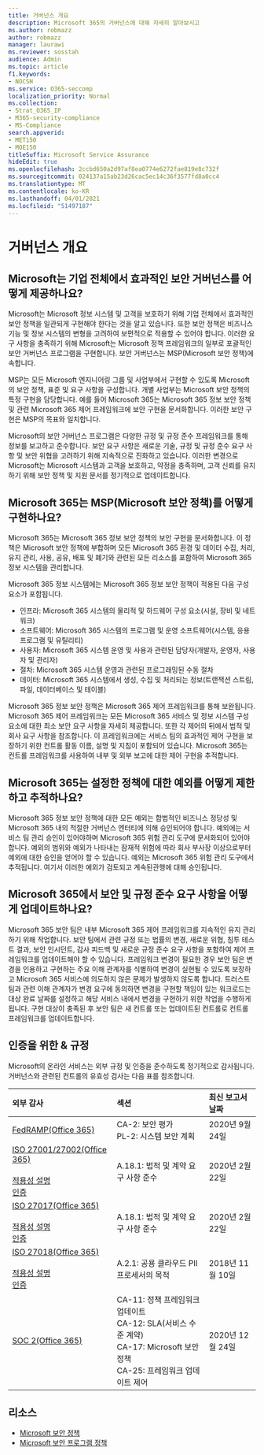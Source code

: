 ```yaml
---
title: 거버넌스 개요
description: Microsoft 365의 거버넌스에 대해 자세히 알아보시고
ms.author: robmazz
author: robmazz
manager: laurawi
ms.reviewer: sosstah
audience: Admin
ms.topic: article
f1.keywords:
- NOCSH
ms.service: O365-seccomp
localization_priority: Normal
ms.collection:
- Strat_O365_IP
- M365-security-compliance
- MS-Compliance
search.appverid:
- MET150
- MOE150
titleSuffix: Microsoft Service Assurance
hideEdit: true
ms.openlocfilehash: 2ccbd650a2d97af8ea0774e6272fae819e8c732f
ms.sourcegitcommit: 024137a15ab23d26cac5ec14c36f3577fd8a0cc4
ms.translationtype: MT
ms.contentlocale: ko-KR
ms.lasthandoff: 04/01/2021
ms.locfileid: "51497187"
---
```

# <a name="governance-overview"></a>거버넌스 개요

## <a name="how-does-microsoft-provide-effective-security-governance-across-the-enterprise"></a>Microsoft는 기업 전체에서 효과적인 보안 거버넌스를 어떻게 제공하나요?

Microsoft는 Microsoft 정보 시스템 및 고객을 보호하기 위해 기업 전체에서 효과적인 보안 정책을 일관되게 구현해야 한다는 것을 알고 있습니다. 또한 보안 정책은 비즈니스 기능 및 정보 시스템의 변형을 고려하여 보편적으로 적용할 수 있어야 합니다. 이러한 요구 사항을 충족하기 위해 Microsoft는 Microsoft 정책 프레임워크의 일부로 포괄적인 보안 거버넌스 프로그램을 구현합니다. 보안 거버넌스는 MSP(Microsoft 보안 정책)에 속합니다.

MSP는 모든 Microsoft 엔지니어링 그룹 및 사업부에서 구현할 수 있도록 Microsoft의 보안 정책, 표준 및 요구 사항을 구성합니다. 개별 사업부는 Microsoft 보안 정책의 특정 구현을 담당합니다. 예를 들어 Microsoft 365는 Microsoft 365 정보 보안 정책 및 관련 Microsoft 365 제어 프레임워크에 보안 구현을 문서화합니다. 이러한 보안 구현은 MSP의 목표와 일치합니다.

Microsoft의 보안 거버넌스 프로그램은 다양한 규정 및 규정 준수 프레임워크를 통해 정보를 보고하고 준수합니다. 보안 요구 사항은 새로운 기술, 규정 및 규정 준수 요구 사항 및 보안 위협을 고려하기 위해 지속적으로 진화하고 있습니다. 이러한 변경으로 Microsoft는 Microsoft 시스템과 고객을 보호하고, 약정을 충족하며, 고객 신뢰를 유지하기 위해 보안 정책 및 지원 문서를 정기적으로 업데이트합니다.

## <a name="how-does-microsoft-365-implement-the-microsoft-security-policy-msp"></a>Microsoft 365는 MSP(Microsoft 보안 정책)를 어떻게 구현하나요?

Microsoft 365는 Microsoft 365 정보 보안 정책의 보안 구현을 문서화합니다. 이 정책은 Microsoft 보안 정책에 부합하며 모든 Microsoft 365 환경 및 데이터 수집, 처리, 유지 관리, 사용, 공유, 배포 및 폐기와 관련된 모든 리소스를 포함하여 Microsoft 365 정보 시스템을 관리합니다.

Microsoft 365 정보 시스템에는 Microsoft 365 정보 보안 정책이 적용된 다음 구성 요소가 포함됩니다.

- 인프라: Microsoft 365 시스템의 물리적 및 하드웨어 구성 요소(시설, 장비 및 네트워크)
- 소프트웨어: Microsoft 365 시스템의 프로그램 및 운영 소프트웨어(시스템, 응용 프로그램 및 유틸리티)
- 사용자: Microsoft 365 시스템 운영 및 사용과 관련된 담당자(개발자, 운영자, 사용자 및 관리자)
- 절차: Microsoft 365 시스템 운영과 관련된 프로그래밍된 수동 절차
- 데이터: Microsoft 365 시스템에서 생성, 수집 및 처리되는 정보(트랜잭션 스트림, 파일, 데이터베이스 및 테이블)

Microsoft 365 정보 보안 정책은 Microsoft 365 제어 프레임워크를 통해 보완됩니다. Microsoft 365 제어 프레임워크는 모든 Microsoft 365 서비스 및 정보 시스템 구성 요소에 대한 최소 보안 요구 사항을 자세히 제공합니다. 또한 각 제어의 뒤에서 법적 및 회사 요구 사항을 참조합니다. 이 프레임워크에는 서비스 팀의 효과적인 제어 구현을 보장하기 위한 컨트롤 활동 이름, 설명 및 지침이 포함되어 있습니다. Microsoft 365는 컨트롤 프레임워크를 사용하여 내부 및 외부 보고에 대한 제어 구현을 추적합니다.

## <a name="how-does-microsoft-365-limit-and-track-exceptions-to-established-policies"></a>Microsoft 365는 설정한 정책에 대한 예외를 어떻게 제한하고 추적하나요?

Microsoft 365 정보 보안 정책에 대한 모든 예외는 합법적인 비즈니스 정당성 및 Microsoft 365 내의 적절한 거버넌스 엔터티에 의해 승인되어야 합니다. 예외에는 서비스 팀 관리 승인이 있어야하며 Microsoft 365 위험 관리 도구에 문서화되어 있어야 합니다. 예외의 범위와 예외가 나타내는 잠재적 위험에 따라 회사 부사장 이상으로부터 예외에 대한 승인을 얻어야 할 수 있습니다. 예외는 Microsoft 365 위험 관리 도구에서 추적됩니다. 여기서 이러한 예외가 검토되고 계속된관행에 대해 승인됩니다.

## <a name="how-does-microsoft-365-keep-security-and-compliance-requirements-updated"></a>Microsoft 365에서 보안 및 규정 준수 요구 사항을 어떻게 업데이트하나요?

Microsoft 365 보안 팀은 내부 Microsoft 365 제어 프레임워크를 지속적인 유지 관리하기 위해 작업합니다. 보안 팀에서 관련 규정 또는 법률의 변경, 새로운 위협, 침투 테스트 결과, 보안 인시던트, 감사 피드백 및 새로운 규정 준수 요구 사항을 포함하여 제어 프레임워크를 업데이트해야 할 수 있습니다. 프레임워크 변경이 필요한 경우 보안 팀은 변경을 인용하고 구현하는 주요 이해 관계자를 식별하여 변경이 실현될 수 있도록 보장하고 Microsoft 365 서비스에 의도하지 않은 문제가 발생하지 않도록 합니다. 트러스트 팀과 관련 이해 관계자가 변경 요구에 동의하면 변경을 구현할 책임이 있는 워크로드는 대상 완료 날짜를 설정하고 해당 서비스 내에서 변경을 구현하기 위한 작업을 수행하게 됩니다. 구현 대상이 충족된 후 보안 팀은 새 컨트롤 또는 업데이트된 컨트롤로 컨트롤 프레임워크를 업데이트합니다.

## <a name="related-external-regulations--certifications"></a>인증을 위한 & 규정

Microsoft의 온라인 서비스는 외부 규정 및 인증을 준수하도록 정기적으로 감사됩니다. 거버넌스와 관련된 컨트롤의 유효성 검사는 다음 표를 참조합니다.

| **외부 감사** | **섹션** | **최신 보고서 날짜** |
|:--------------------|:------------|:-----------------------|
| [FedRAMP(Office 365)](https://compliance.microsoft.com/compliancemanager) | CA-2: 보안 평가 <br> PL-2: 시스템 보안 계획 | 2020년 9월 24일 |
| [ISO 27001/27002(Office 365)](https://servicetrust.microsoft.com/ViewPage/MSComplianceGuideV3?command=Download&downloadType=Document&downloadId=d7864d4f-e053-4cc4-a964-fa526d07c3be&tab=7027ead0-3d6b-11e9-b9e1-290b1eb4cdeb&docTab=7027ead0-3d6b-11e9-b9e1-290b1eb4cdeb_ISO_Reports) <br><br> [적용성 설명](https://servicetrust.microsoft.com/ViewPage/MSComplianceGuide?command=Download&downloadType=Document&downloadId=8ee1e46b-2ada-4e7b-bb7d-4c55a8cb6fcd&docTab=4ce99610-c9c0-11e7-8c2c-f908a777fa4d_ISO_Reports) <br> [인증](https://servicetrust.microsoft.com/ViewPage/MSComplianceGuideV3?command=Download&downloadType=Document&downloadId=1e84a14a-2468-45ac-9412-5e53250d57ec&tab=7027ead0-3d6b-11e9-b9e1-290b1eb4cdeb&docTab=7027ead0-3d6b-11e9-b9e1-290b1eb4cdeb_ISO_Reports) | A.18.1: 법적 및 계약 요구 사항 준수 | 2020년 2월 22일 |
| [ISO 27017(Office 365)](https://servicetrust.microsoft.com/ViewPage/MSComplianceGuideV3?command=Download&downloadType=Document&downloadId=d7864d4f-e053-4cc4-a964-fa526d07c3be&tab=7027ead0-3d6b-11e9-b9e1-290b1eb4cdeb&docTab=7027ead0-3d6b-11e9-b9e1-290b1eb4cdeb_ISO_Reports) <br><br> [적용성 설명](https://servicetrust.microsoft.com/ViewPage/MSComplianceGuide?command=Download&downloadType=Document&downloadId=8ee1e46b-2ada-4e7b-bb7d-4c55a8cb6fcd&docTab=4ce99610-c9c0-11e7-8c2c-f908a777fa4d_ISO_Reports) <br> [인증](https://servicetrust.microsoft.com/ViewPage/MSComplianceGuideV3?command=Download&downloadType=Document&downloadId=70de0999-5451-43a3-9ef4-761e8fbfb1a3&tab=7027ead0-3d6b-11e9-b9e1-290b1eb4cdeb&docTab=7027ead0-3d6b-11e9-b9e1-290b1eb4cdeb_ISO_Reports) | A.18.1: 법적 및 계약 요구 사항 준수 | 2020년 2월 22일 |
| [ISO 27018(Office 365)](https://servicetrust.microsoft.com/ViewPage/MSComplianceGuideV3?command=Download&downloadType=Document&downloadId=d7864d4f-e053-4cc4-a964-fa526d07c3be&tab=7027ead0-3d6b-11e9-b9e1-290b1eb4cdeb&docTab=7027ead0-3d6b-11e9-b9e1-290b1eb4cdeb_ISO_Reports) <br><br> [적용성 설명](https://servicetrust.microsoft.com/ViewPage/MSComplianceGuide?command=Download&downloadType=Document&downloadId=8ee1e46b-2ada-4e7b-bb7d-4c55a8cb6fcd&docTab=4ce99610-c9c0-11e7-8c2c-f908a777fa4d_ISO_Reports) <br> [인증](https://servicetrust.microsoft.com/ViewPage/MSComplianceGuideV3?command=Download&downloadType=Document&downloadId=43e89534-f48d-42ea-a7a7-3523ff516036&tab=7027ead0-3d6b-11e9-b9e1-290b1eb4cdeb&docTab=7027ead0-3d6b-11e9-b9e1-290b1eb4cdeb_ISO_Reports) | A.2.1: 공용 클라우드 PII 프로세서의 목적 | 2018년 11월 10일 |
| [SOC 2(Office 365)](https://servicetrust.microsoft.com/ViewPage/MSComplianceGuideV3?command=Download&downloadType=Document&downloadId=a73c1738-7892-42b7-acd3-87b6371c53f6&tab=7027ead0-3d6b-11e9-b9e1-290b1eb4cdeb&docTab=7027ead0-3d6b-11e9-b9e1-290b1eb4cdeb_SOC_%2F_SSAE_16_Reports) | CA-11: 정책 프레임워크 업데이트 <br> CA-12: SLA(서비스 수준 계약) <br> CA-17: Microsoft 보안 정책 <br> CA-25: 프레임워크 업데이트 제어 | 2020년 12월 24일 |

## <a name="resources"></a>리소스

- [Microsoft 보안 정책](https://servicetrust.microsoft.com/ViewPage/TrustDocumentsV3?command=Download&downloadType=Document&downloadId=bc35aefb-ec41-4a0e-bfc7-10aa5169ca88&tab=7f51cb60-3d6c-11e9-b2af-7bb9f5d2d913&docTab=7f51cb60-3d6c-11e9-b2af-7bb9f5d2d913_FAQ_and_White_Papers)
- [Microsoft 보안 프로그램 정책](https://servicetrust.microsoft.com/ViewPage/TrustDocumentsV3?command=Download&downloadType=Document&downloadId=4b010ac5-2861-4d20-b8ff-db77875b43a9&tab=7f51cb60-3d6c-11e9-b2af-7bb9f5d2d913&docTab=7f51cb60-3d6c-11e9-b2af-7bb9f5d2d913_FAQ_and_White_Papers)